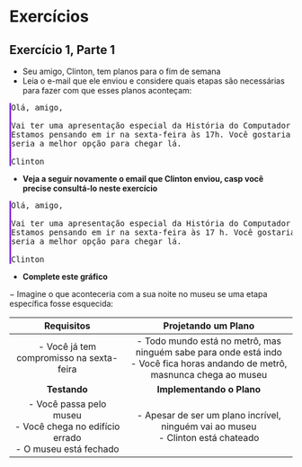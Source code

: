 # Exercícios

## Exercício 1, Parte 1
* Seu amigo, Clinton, tem planos para o fim de semana
* Leia o e-mail que ele enviou e considere quais etapas são necessárias para fazer com que esses planos aconteçam:
<pre style="border-left: solid blueviolet">
Olá, amigo,

Vai ter uma apresentação especial da História do Computador no Museu da Cidade este mês.
Estamos pensando em ir na sexta-feira às 17h. Você gostaria de ir conosco? Acho que o metrô 
seria a melhor opção para chegar lá.

Clinton
</pre>






* **Veja a seguir novamente o email que Clinton enviou,
casp você precise consultá-lo neste exercício**


<pre style="border-left: solid blueviolet">
Olá, amigo,

Vai ter uma apresentação especial da História do Computador no Museu da Cidade este mês. 
Estamos pensando em ir na sexta-feira às 17 h. Você gostaria deir conosco? Acho que o metrô
seria a melhor opção para chegar lá.

Clinton
</pre>

* **Complete este gráfico**

− Imagine o que aconteceria com a sua noite no museu se uma etapa específica fosse esquecida:

|                                      Requisitos                                       |                          Projetando um Plano                           |
|:-------------------------------------------------------------------------------------:|:----------------------------------------------------------------------:|
|                       - Você já tem compromisso na sexta-feira                        | - Todo mundo está no metrô, mas ninguém sabe para onde está indo <br> - Você fica horas andando de metrô, masnunca chega ao museu |
|                                     **Testando**                                      |                       **Implementando o Plano**                        |
| - Você passa pelo museu<br>- Você chega no edifício errado <br>- O museu está fechado |                                    - Apesar de ser um plano incrível, ninguém vai ao museu <br> - Clinton está chateado                                    |







